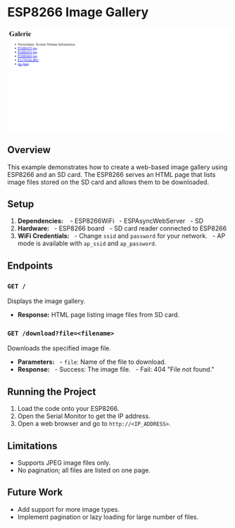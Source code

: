 # ESP8266 Image Gallery

<img src="chrome_JnhATSXTLk.png" alt="HTML-Ansicht">


## Overview
This example demonstrates how to create a web-based image gallery using ESP8266 and an SD card. The ESP8266 serves an HTML page that lists image files stored on the SD card and allows them to be downloaded.


## Setup
1. **Dependencies:** 
  - ESP8266WiFi
  - ESPAsyncWebServer
  - SD
2. **Hardware:**
  - ESP8266 board
  - SD card reader connected to ESP8266
3. **WiFi Credentials:**
  - Change `ssid` and `password` for your network.
  - AP mode is available with `ap_ssid` and `ap_password`.


## Endpoints


### `GET /`
Displays the image gallery.
- **Response:** HTML page listing image files from SD card.


### `GET /download?file=<filename>`
Downloads the specified image file.
- **Parameters:**
  - `file`: Name of the file to download.
- **Response:**
  - Success: The image file.
  - Fail: 404 "File not found."


## Running the Project
1. Load the code onto your ESP8266.
2. Open the Serial Monitor to get the IP address.
3. Open a web browser and go to `http://<IP_ADDRESS>`.


## Limitations
- Supports JPEG image files only.
- No pagination; all files are listed on one page.


## Future Work
- Add support for more image types.
- Implement pagination or lazy loading for large number of files.

